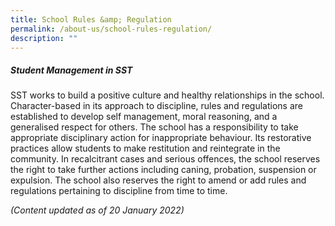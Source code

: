 ```yaml
---
title: School Rules &amp; Regulation
permalink: /about-us/school-rules-regulation/
description: ""
---
```

##### Student Management in SST

SST works to build a positive culture and healthy relationships in the school. Character-based in its approach to discipline, rules and regulations are established to develop self management, moral reasoning, and a generalised respect for others. The school has a responsibility to take appropriate disciplinary action for inappropriate behaviour. Its restorative practices allow students to make restitution and reintegrate in the community. In recalcitrant cases and serious offences, the school reserves the right to take further actions including caning, probation, suspension or expulsion. The school also reserves the right to amend or add rules and regulations pertaining to discipline from time to time.

[](/files/About%20SST/rules-jan-2022.pdf)

_(Content updated as of 20 January 2022)_